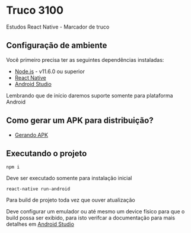 Truco 3100
===============
Estudos React Native - Marcador de truco

## Configuração de ambiente

Você primeiro precisa ter as seguintes dependências instaladas:

* [Node.js](https://nodejs.org/en/) - v11.6.0 ou superior
* [React Native](https://facebook.github.io/react-native/)
* [Android Studio](https://developer.android.com/studio/?gclid=CjwKCAjw04vpBRB3EiwA0Iieaj8WIwFOfInrmLNwBee0yUvK9I9UDcVKXx61lf6EdVKIKL0JmoV_cxoCTSgQAvD_BwE)

Lembrando que de início daremos suporte somente para plataforma Android


## Como gerar um APK para distribuição?

* [Gerando APK](https://facebook.github.io/react-native/docs/signed-apk-android)

## Executando o projeto

```
npm i
```

Deve ser executado somente para instalação inicial

```
react-native run-android
```

Para build de projeto toda vez que ouver atualização

Deve configurar um emulador ou até mesmo um device físico para que o build possa ser exibido, para isto verifcar a documentação para mais detalhes em [Android Studio](https://developer.android.com/studio/?gclid=CjwKCAjw04vpBRB3EiwA0Iieaj8WIwFOfInrmLNwBee0yUvK9I9UDcVKXx61lf6EdVKIKL0JmoV_cxoCTSgQAvD_BwE)



